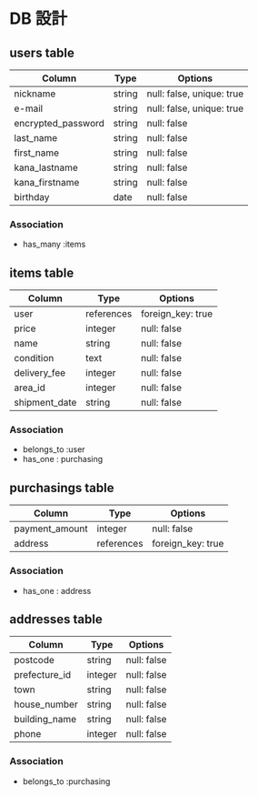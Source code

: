 # DB 設計

## users table
 
| Column             | Type                | Options                   |
|--------------------|---------------------|---------------------------|
| nickname           | string              | null: false, unique: true |
| e-mail             | string              | null: false, unique: true |
| encrypted_password | string              | null: false               |
| last_name          | string              | null: false               |
| first_name         | string              | null: false               |
| kana_lastname      | string              | null: false               |
| kana_firstname     | string              | null: false               |
| birthday           | date                | null: false               |
 
### Association

* has_many :items


## items table

| Column             | Type                | Options                 |
|--------------------|---------------------|-------------------------|
| user               | references          | foreign_key: true       |
| price              | integer             | null: false             |
| name               | string              | null: false             |
| condition          | text                | null: false             |
| delivery_fee       | integer             | null: false             |
| area_id            | integer             | null: false             |
| shipment_date      | string              | null: false             |

### Association

* belongs_to :user
* has_one : purchasing


## purchasings table

| Column             | Type                | Options                 |
|--------------------|---------------------|-------------------------|
| payment_amount     | integer             | null: false             |
| address            | references          | foreign_key: true       |

### Association
 
* has_one : address


## addresses table

| Column             | Type                | Options                 |
|--------------------|---------------------|-------------------------|
| postcode           | string              | null: false             |
| prefecture_id      | integer             | null: false             |
| town               | string              | null: false             |
| house_number       | string              | null: false             |
| building_name      | string              | null: false             |
| phone              | integer             | null: false             |

### Association

* belongs_to :purchasing

